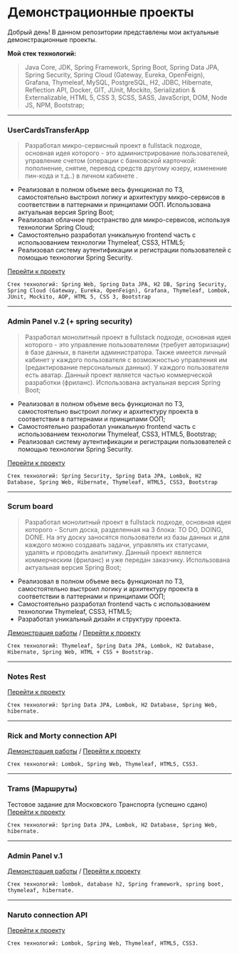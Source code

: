 # Демонстрационные проекты
Добрый день! В данном репозитории представлены мои актуальные демонстрационные проекты.

**Мой стек технологий:**
> Java Core, JDK, Spring Framework, Spring Boot, Spring Data JPA, Spring Security, Spring Cloud (Gateway, Eureka, OpenFeign), Grafana, Thymeleaf, MySQL, PostgreSQL, H2, JDBC, Hibernate, Reflection API, Docker, GIT, JUnit, Mockito, Serialization & Externalizable, HTML 5, CSS 3, SCSS, SASS, JavaScript, DOM, Node JS, NPM, Bootstrap;

___

### **UserCardsTransferApp**   
> Разработал микро-сервисный проект в fullstack подходе, основная идея которого - это администрирование пользователей, управление счетом (операции с банковской карточкой: пополнение, снятие, перевод средств другому юзеру, изменение пин-кода и т.д..) в личном кабинете .
> 
- Реализовал в полном объеме весь функционал по ТЗ, самостоятельно выстроил логику и архитектуру микро-сервисов в соответствии в паттернами и принципами ООП. Использована актуальная версия Spring Boot;
- Реализовал облачное пространство для микро-сервисов, используя технологии Spring Cloud;
- Самостоятельно разработал уникальную frontend часть с использованием технологии Thymeleaf, CSS3, HTML5;
- Реализовал систему аутентификации и регистрации пользователей с помощью технологии Spring Security.
  
[Перейти к проекту](https://github.com/RomanMakulin/SpringProjects/tree/main/CardTransferApp)

``` Стек технологий: Spring Web, Spring Data JPA, H2 DB, Spring Security, Spring Cloud (Gateway, Eureka, OpenFeign), Grafana, Thymeleaf, Lombok, JUnit, Mockito, AOP, HTML 5, CSS 3, Bootstrap ```

___

### **Admin Panel v.2**    (+ spring security)

> Разработал монолитный проект в fullstack подходе, основная идея которого - это управление пользователями (требует авторизации) в базе данных, в панели администратора.
Также имеется личный кабинет у каждого пользователя с возможностью управления им (редактирование персональных данных). У каждого пользователя есть аватар. Данный проект является частью коммерческой разработки (фриланс). Использована актуальная версия Spring Boot;
> 
- Реализовал в полном объеме весь функционал по ТЗ, самостоятельно выстроил логику и архитектуру проекта в соответствии в паттернами и принципами ООП;
- Самостоятельно разработал уникальную frontend часть с использованием технологии Thymeleaf, CSS3, HTML5, Bootstrap;
- Реализовал систему аутентификации и регистрации пользователей с помощью технологии Spring Security.

[Перейти к проекту](https://github.com/RomanMakulin/SpringProjects/tree/main/AdminPanelV2)

``` Стек технологий: Spring Security, Spring Data JPA, Lombok, H2 Database, Spring Web, Hibernate, Thymeleaf, HTML5, CSS3, Bootstrap ```

___

### **Scrum board**   

> Разработал монолитный проект в fullstack подходе, основная идея которого - Scrum доска, разделенная на 3 блока: TO DO, DOING, DONE. На эту доску заносятся пользователи из базы данных и для каждого можно создавать задачи, управлять их статусами, удалять и проводить аналитику. Данный проект является коммерческим (фриланс) и уже передан заказчику. Использована актуальная версия Spring Boot;
> 
- Реализовал в полном объеме весь функционал по ТЗ, самостоятельно выстроил логику и архитектуру проекта в соответствии в паттернами и принципами ООП;
- Самостоятельно разработал frontend часть с использованием технологии Thymeleaf, CSS3, HTML5;
- Разработал уникальный дизайн и структуру проекта.

[Демонстрация работы](https://www.youtube.com/watch?v=hu0x4bNrNXo) / 
[Перейти к проекту](https://github.com/RomanMakulin/SpringProjects/tree/main/Scrum-board)

``` Стек технологий: Thymeleaf, Spring Data JPA, Lombok, H2 Database, Hibernate, Spring Web, HTML + CSS + Bootstrap. ```

___

### **Notes Rest**   
[Перейти к проекту](https://github.com/RomanMakulin/SpringProjects/tree/main/NotesRest)

``` Стек технологий: Spring Data JPA, Lombok, H2 Database, Spring Web, hibernate. ```

___

### **Rick and Morty connection API**   
[Демонстрация работы](https://www.youtube.com/watch?v=jIqD4gj3N8s) / 
[Перейти к проекту](https://github.com/RomanMakulin/SpringProjects/tree/main/RickAndMortyApi)

``` Стек технологий: Lombok, Spring Web, Thymeleaf, HTML5, CSS3. ```

___

### **Trams (Маршруты)**   
Тестовое задание для Московского Транспорта (успешно сдано)
[Перейти к проекту](https://github.com/RomanMakulin/SpringProjects/tree/main/TramsRest)

``` Стек технологий: Spring Data JPA, Lombok, H2 Database, Spring Web, hibernate. ```

___

### **Admin Panel v.1**    
[Демонстрация работы](https://www.youtube.com/watch?v=mq4shToaQZg&t=21s) / 
[Перейти к проекту](https://github.com/RomanMakulin/SpringProjects/tree/main/AdminPanelV1)

``` Стек технологий: lombok, database h2, Spring framework, spring boot, thymeleaf, hibernate. ```

___

### **Naruto connection API**   
[Перейти к проекту](https://github.com/RomanMakulin/SpringProjects/tree/main/NarutoApi)

``` Стек технологий: Lombok, Spring Web, Thymeleaf, HTML5, CSS3. ```
